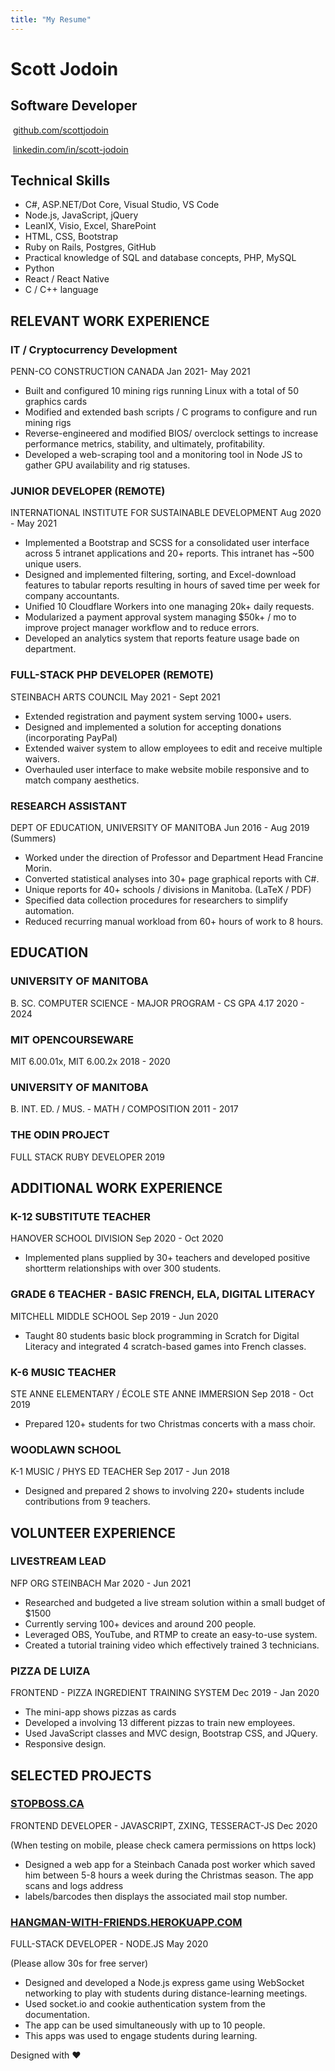 ```yaml
---
title: "My Resume"
---
```


# Scott Jodoin

## Software Developer

 [github.com/scottjodoin](https://github.com/scottjodoin)

 [linkedin.com/in/scott-jodoin](https://linkedin.com/in/scott-jodoin/)

## Technical Skills

*   C#, ASP.NET/Dot Core, Visual Studio, VS Code
*   Node.js, JavaScript, jQuery
*   LeanIX, Visio, Excel, SharePoint
*   HTML, CSS, Bootstrap
*   Ruby on Rails, Postgres, GitHub
*   Practical knowledge of SQL and database concepts, PHP, MySQL
*   Python
*   React / React Native
*   C / C++ language

## RELEVANT WORK EXPERIENCE

### IT / Cryptocurrency Development  
PENN-CO CONSTRUCTION CANADA Jan 2021- May 2021

*   Built and configured 10 mining rigs running Linux with a total of 50 graphics cards
*   Modified and extended bash scripts / C programs to configure and run mining rigs
*   Reverse-engineered and modified BIOS/ overclock settings to increase performance metrics, stability, and ultimately, profitability.
*   Developed a web-scraping tool and a monitoring tool in Node JS to gather GPU availability and rig statuses.

### JUNIOR DEVELOPER (REMOTE)  
INTERNATIONAL INSTITUTE FOR SUSTAINABLE DEVELOPMENT Aug 2020 - May 2021

*   Implemented a Bootstrap and SCSS for a consolidated user interface across 5 intranet applications and 20+ reports. This intranet has ~500 unique users.
*   Designed and implemented filtering, sorting, and Excel-download features to tabular reports resulting in hours of saved time per week for company accountants.
*   Unified 10 Cloudflare Workers into one managing 20k+ daily requests.
*   Modularized a payment approval system managing $50k+ / mo to improve project manager workflow and to reduce errors.
*   Developed an analytics system that reports feature usage bade on department.

### FULL-STACK PHP DEVELOPER (REMOTE)  
STEINBACH ARTS COUNCIL May 2021 - Sept 2021

*   Extended registration and payment system serving 1000+ users.
*   Designed and implemented a solution for accepting donations (incorporating PayPal)
*   Extended waiver system to allow employees to edit and receive multiple waivers.
*   Overhauled user interface to make website mobile responsive and to match company aesthetics.

### RESEARCH ASSISTANT  
DEPT OF EDUCATION, UNIVERSITY OF MANITOBA Jun 2016 - Aug 2019 (Summers)

*   Worked under the direction of Professor and Department Head Francine Morin.
*   Converted statistical analyses into 30+ page graphical reports with C#.
*   Unique reports for 40+ schools / divisions in Manitoba. (LaTeX / PDF)
*   Specified data collection procedures for researchers to simplify automation.
*   Reduced recurring manual workload from 60+ hours of work to 8 hours.

## EDUCATION

### UNIVERSITY OF MANITOBA  
B. SC. COMPUTER SCIENCE - MAJOR PROGRAM - CS GPA 4.17 2020 - 2024

### MIT OPENCOURSEWARE  
MIT 6.00.01x, MIT 6.00.2x 2018 - 2020

### UNIVERSITY OF MANITOBA  
B. INT. ED. / MUS. - MATH / COMPOSITION 2011 - 2017

### THE ODIN PROJECT  
FULL STACK RUBY DEVELOPER 2019

## ADDITIONAL WORK EXPERIENCE

### K-12 SUBSTITUTE TEACHER  
HANOVER SCHOOL DIVISION Sep 2020 - Oct 2020

*   Implemented plans supplied by 30+ teachers and developed positive shortterm relationships with over 300 students.

### GRADE 6 TEACHER - BASIC FRENCH, ELA, DIGITAL LITERACY  
MITCHELL MIDDLE SCHOOL Sep 2019 - Jun 2020

*   Taught 80 students basic block programming in Scratch for Digital Literacy and integrated 4 scratch-based games into French classes.

### K-6 MUSIC TEACHER  
STE ANNE ELEMENTARY / ÉCOLE STE ANNE IMMERSION Sep 2018 - Oct 2019

*   Prepared 120+ students for two Christmas concerts with a mass choir.

### WOODLAWN SCHOOL  
K-1 MUSIC / PHYS ED TEACHER Sep 2017 - Jun 2018

*   Designed and prepared 2 shows to involving 220+ students include contributions from 9 teachers.

## VOLUNTEER EXPERIENCE

### LIVESTREAM LEAD  
NFP ORG STEINBACH Mar 2020 - Jun 2021

*   Researched and budgeted a live stream solution within a small budget of $1500
*   Currently serving 100+ devices and around 200 people.
*   Leveraged OBS, YouTube, and RTMP to create an easy-to-use system.
*   Created a tutorial training video which effectively trained 3 technicians.

### PIZZA DE LUIZA  
FRONTEND - PIZZA INGREDIENT TRAINING SYSTEM Dec 2019 - Jan 2020

*   The mini-app shows pizzas as cards
*   Developed a involving 13 different pizzas to train new employees.
*   Used JavaScript classes and MVC design, Bootstrap CSS, and JQuery.
*   Responsive design.

## SELECTED PROJECTS

### [STOPBOSS.CA](https://scottjodoin.github.io/stopboss/)  
FRONTEND DEVELOPER - JAVASCRIPT, ZXING, TESSERACT-JS Dec 2020

(When testing on mobile, please check camera permissions on https lock)

*   Designed a web app for a Steinbach Canada post worker which saved him between 5-8 hours a week during the Christmas season. The app scans and logs address
*   labels/barcodes then displays the associated mail stop number.

### [HANGMAN-WITH-FRIENDS.HEROKUAPP.COM](https://hangman-with-friends.herokuapp.com)  
FULL-STACK DEVELOPER - NODE.JS May 2020

(Please allow 30s for free server)

*   Designed and developed a Node.js express game using WebSocket networking to play with students during distance-learning meetings.
*   Used socket.io and cookie authentication system from the documentation.
*   The app can be used simultaneously with up to 10 people.
*   This apps was used to engage students during learning.


Designed with ❤